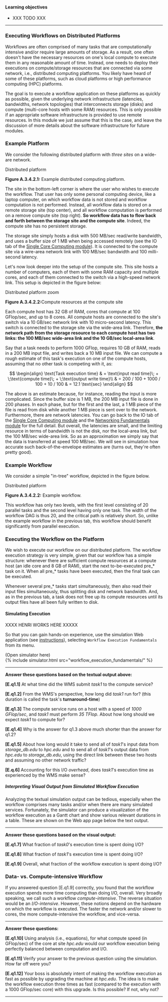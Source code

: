 
#### Learning objectives

  - XXX TODO XXX

---


### Executing Workflows on Distributed Platforms

Workflows are often comprised of many tasks that are computationally
intensive and/or require large amounts of storage. As a result, one often
doesn't have the necessary resources on one's local compute to execute them
in any reasonable amount of time.  Instead, one needs to deploy their
executions on compute/storage resources that are connected via some
network, i.e., distributed computing platforms. You likely have heard of
some of these platforms, such as cloud platforms or high performance
computing (HPC) platforms.  

The goal is to execute a workflow application on these platforms as quickly
as possible, given the underlying network infrastructure (latencies,
bandwidths, network topologies) that interconnects storage (disks) and
compute (multi-core hosts with some RAM) resources.  This is only possible
if an appropriate software infrastructure is provided to use
remote resources. In this module we just assume that this is the
case, and leave the discussion of more details about the software 
infrastructure for future modules. 

### Example Platform

We consider the following distributed platform with *three sites* on a wide-are network.

<object class="figure" type="image/svg+xml" data="{{ site.baseurl }}/public/img/workflows/workflow_distributed_platform.svg">Distributed platform</object>
<div class="caption"><strong>Figure A.3.4.2.1:</strong> Example distributed computing platform.</div>

The site in the bottom-left corner is where the user who wishes to execute the
workflow. That user has only some personal computing device, like a laptop computer,
on which workflow data is not stored and workflow computation is not performed. 
Instead, all workflow data is stored on a remote storage site (top center), and
all workflow computation is performed on a remove compute site (top right).  **So workflow
data has to flow back and forth between the storage site and the compute site**. Indeed,
the compute site has no persistent storage. 

The storage site simply hosts a disk with  500 MB/sec read/write bandwidth, and  uses
a buffer size of 1 MB when being accessed remotely  (see the IO tab of the [Single Core
Computing module]({{site.baseurl}}/pedagogic_modules/single_core_computing)). It is
connected to the compute site via a wire-area network link with 100 MB/sec bandwidth
and 100 milli-second latency. 

Let's now look deeper into the setup of the compute site. This site hosts a number
of computers, each of them with some RAM capacity and multiple cores, and each of them
connected to the switch via a high-speed network link. This setup is depicted
in the figure below:

<object class="figure" type="image/svg+xml" data="{{ site.baseurl }}/public/img/workflows/workflow_distributed_platform_zoom.svg">Distributed platform zoom</object>
<div class="caption"><strong>Figure A.3.4.2.2:</strong>Compute resources at the compute site</div>

Each compute host has 32 GB of RAM, cores that compute at 100  GFlop/sec, and up to 8 cores. All
compute hosts are connected to the site's switch via a 10 GB/sec network link with 
10 micro-second latency. This switch is connected to the storage site via the wide-area link. 
Therefore, **the network path from the storage resource to each compute host has two links: the 100 MB/sec wide-area link
and the 10 GB/sec local-area link**.

Say that a task needs to perform 1000 GFlop, 
requires 10 GB of RAM, reads in a  200 MB input file, and
writes back a 10 MB input file.  We can compute a rough estimate of this task's execution
on one of the compute hosts, assuming that no other task is competing with it, as:

$$
\begin{align}
\text{Task execution time}  & = \text{input read time}\; + \;\text{compute time}\; + \;\text{output  write time}\\
                            & = 200 / 100 + 1000 / 100 + 10 / 100
                            & = 12.1 \text{sec}
\end{align}
$$

The  above is an estimate because, for instance, reading the input is more complicated. Since the
buffer size is 1 MB, the 200 MB input file is done in 200 phases. In each phase, but for the
first and the last, a 1 MB piece of the file is read from  disk while another 1 MB
piece is sent over to the network. Furthermore, there are network latencies.  You can
go back to the IO tab  of the [Single Core Computing module]({{site.baseurl}}/pedagogic_modules/single_core_computing)
and the [Networking Fundamentals module]({{site.baseurl}}/pedagogic_modules/pdcc/networking_fundamentals)  for the full detail.
But overall, the latencies are small, and the limiting resource in terms of bandwidth is not
the disk, nor the local-area link, but the 100 MB/sec wide-area link. So as an approximation we
simply say that the data is transferred at speed 100 MB/sec.  We will see in simulation
how accurate such back-of-the-envelope estimates are (turns out, they're often pretty good).

### Example Workflow

We consider a simple "in-tree" workflow, depicted in the figure below.

<object class="figure" type="image/svg+xml" data="{{ site.baseurl }}/public/img/workflows/workflow_distributed_workflow.svg">Distributed platform</object>
<div class="caption"><strong>Figure A.3.4.2.2:</strong> Example workflow.</div>

This workflow has only two levels, with the first level consisting of
20 parallel tasks and the second level having only one task. The width
of the workflow DAG is thus 20, and the critical path is relatively
short. So, unlike the example workflow in the previous tab, this
workflow should benefit significantly from parallel execution. 

### Executing the Workflow on the Platform

We wish to execute our workflow  on our distributed platform. The workflow execution
strategy is very simple, given that our workflow has a simple structure: whenever 
there are sufficient compute resources at a compute host (an idle core and 8 GB of RAM), start
the next to-be-executed pre_* task on it. When all pre_* tasks have been
executed, then the final task can be executed. 

Whenever several pre_* tasks start simultaneously, then also read
their input files simultaneously, thus splitting disk and network bandwidth. And, as
in the previous tab,  a task does not free up its compute resources until its output files
have all been fully written to disk.


#### Simulating Execution

XXXX HENRI WORKS HERE XXXXX

So that you can gain hands-on experience, use 
the simulation Web application
(see <a href="{{site.baseurl}}/pedagogic_modules/simulation_instructions/index/" target="_blank">instructions</a>),
selecting `Workflow Execution Fundamentals` from its menu. 


<div class="ui accordion fluid app-ins">
  <div class="title">
    <i class="dropdown icon"></i>
    (Open simulator here)
  </div>
  <div markdown="0" class="ui segment content">
    {% include simulator.html src="workflow_execution_fundamentals/" %}
  </div>
</div>


---

**Answer these questions based on the textual output above:**
  
  **[E.q1.1]** At what time did the WMS submit *task1* to the compute service?
  
  **[E.q1.2]** From the WMS's perspective, how long did *task1* run for?
    (this duration is called the task's **turnaround-time**)
  
  **[E.q1.3]** The compute service runs on a host with a speed of *1000 GFlop/sec*, and *task1*
    must perform *35 TFlop*. About how long should we expect *task1* to compute for?
  
  **[E.q1.4]** Why is the answer for q1.3 above much shorter than the answer for q1.2?

  
  **[E.q1.5]** About how long would it take to send all of
    *task1*'s input data from *storage_db.edu* to *hpc.edu* and to send all of *task1*'s output data
    from *hpc.edu* to *storage_db.edu*, using the direct link between these two hosts and assuming no other
    network traffic?
  
  **[E.q.6]** Accounting for this I/O *overhead*, does *task1*'s execution time as experienced by the WMS make sense?

##### Interpreting Visual Output from Simulated Workflow Execution

Analyzing the textual simulation output can be tedious, especially when the
workflow comprises many tasks and/or when there are many simulated
services. Fortunately, the simulator can produce a visualization of the
workflow execution as a Gantt chart and show various relevant durations in a table. 
These are shown on the Web app page below the text output. 

---

**Answer these questions based on the visual output:**

  **[E.q1.7]** What fraction of *task0*'s execution time is spent doing I/O?

  **[E.q1.8]** What fraction of *task1*'s execution time is spent doing I/O?

  **[E.q1.9]** Overall, what fraction of the workflow execution is spent doing I/O?

### Data- vs. Compute-intensive Workflow


If you answered question [E.q1.9] correctly, you found that the workflow
execution spends more time computing than doing I/O, overall.  Very broadly
speaking, we call such a workflow *compute-intensive*. The reverse situation would be an *I/O-intensive*.  However,
these notions depend on the hardware on which the workflow is executed. The
faster the network and/or slower to cores, the more compute-intensive the
workflow, and vice-versa.

---

**Answer these questions:**

  **[E.q1.10]** Using analysis (i.e., equations), for what compute speed (in
          GFlop/sec) of the core at site *hpc.edu* would our workflow
          execution being perfectly balanced between computation and I/O.

  **[E.q1.11]** Verify your answer to the previous question using the simulation. How far off were you?

  **[E.q1.12]** Your boss is absolutely intent of making the workflow execution as fast as possible by upgrading the machine at *hpc.edu*. The idea is to make the workflow execution three times as fast (compared to the execution with a 1000 GFlop/sec core) with this upgrade. Is this possible? If not, why not?


---
